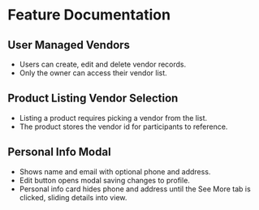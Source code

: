 # Feature Documentation

## User Managed Vendors
- Users can create, edit and delete vendor records.
- Only the owner can access their vendor list.

## Product Listing Vendor Selection
- Listing a product requires picking a vendor from the list.
- The product stores the vendor id for participants to reference.

## Personal Info Modal
- Shows name and email with optional phone and address.
- Edit button opens modal saving changes to profile.
- Personal info card hides phone and address until the See More tab is clicked, sliding details into view.
